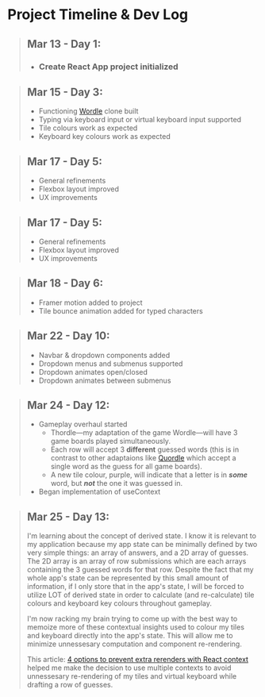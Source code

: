 # Project Timeline & Dev Log

> ## Mar 13 - Day 1:
> - ### Create React App project initialized

> ## Mar 15 - Day 3:
> - Functioning [Wordle](https://www.nytimes.com/games/wordle/) clone built
> - Typing via keyboard input or virtual keyboard input supported
> - Tile colours work as expected
> - Keyboard key colours work as expected

> ## Mar 17 - Day 5:
> - General refinements
> - Flexbox layout improved
> - UX improvements

> ## Mar 17 - Day 5:
> - General refinements
> - Flexbox layout improved
> - UX improvements

> ## Mar 18 - Day 6:
> - Framer motion added to project
> - Tile bounce animation added for typed characters

> ## Mar 22 - Day 10:
> - Navbar & dropdown components added
> - Dropdown menus and submenus supported
> - Dropdown animates open/closed
> - Dropdown animates between submenus

> ## Mar 24 - Day 12:
> - Gameplay overhaul started
>   - Thordle—my adaptation of the game Wordle—will have 3 game boards played simultaneously. 
>   - Each row will accept 3 **different** guessed words (this is in contrast to other adaptaions like [Quordle](https://www.quordle.com/) which accept a single word as the guess for all game boards). 
>   - A new tile colour, purple, will indicate that a letter is in ***some*** word, but ***not*** the one it was guessed in.
> - Began implementation of useContext

> ## Mar 25 - Day 13:
> I'm learning about the concept of derived state. I know it is relevant to my application because my app state can be minimally defined by two very simple things: an array of answers, and a 2D array of guesses. The 2D array is an array of row submissions which are each arrays containing the 3 guessed words for that row. Despite the fact that my whole app's state can be represented by this small amount of information, if I only store that in the app's state, I will be forced to utilize LOT of derived state in order to calculate (and re-calculate) tile colours and keyboard key colours throughout gameplay. 
> 
> I'm now racking my brain trying to come up with the best way to memoize more of these contextual insights used to colour my tiles and keyboard directly into the app's state. This will allow me to minimize unnessesary computation and component re-rendering.
>
> This article: [4 options to prevent extra rerenders with React context](https://blog.axlight.com/posts/4-options-to-prevent-extra-rerenders-with-react-context/) helped me make the decision to use multiple contexts to avoid unnessesary re-rendering of my tiles and virtual keyboard while drafting a row of guesses.